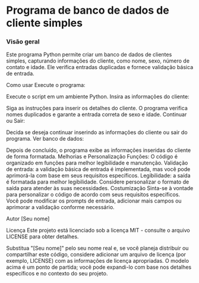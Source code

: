 # Programa de banco de dados de cliente simples 
### Visão geral

Este programa Python permite criar um banco de dados de clientes simples, capturando informações do cliente, como nome, sexo, número de contato e idade. Ele verifica entradas duplicadas e fornece validação básica de entrada.

Como usar
Execute o programa:

Execute o script em um ambiente Python.
Insira as informações do cliente:

Siga as instruções para inserir os detalhes do cliente.
O programa verifica nomes duplicados e garante a entrada correta de sexo e idade.
Continuar ou Sair:

Decida se deseja continuar inserindo as informações do cliente ou sair do programa.
Ver banco de dados:

Depois de concluído, o programa exibe as informações inseridas do cliente de forma formatada.
Melhorias e Personalização
Funções: O código é organizado em funções para melhor legibilidade e manutenção.
Validação de entrada: a validação básica de entrada é implementada, mas você pode aprimorá-la com base em seus requisitos específicos.
Legibilidade: a saída é formatada para melhor legibilidade. Considere personalizar o formato de saída para atender às suas necessidades.
Costumização
Sinta-se à vontade para personalizar o código de acordo com seus requisitos específicos. Você pode modificar os prompts de entrada, adicionar mais campos ou aprimorar a validação conforme necessário.

Autor
[Seu nome]

Licença
Este projeto está licenciado sob a licença MIT - consulte o arquivo LICENSE para obter detalhes.

Substitua "[Seu nome]" pelo seu nome real e, se você planeja distribuir ou compartilhar este código, considere adicionar um arquivo de licença (por exemplo, LICENSE) com as informações de licença apropriadas. O modelo acima é um ponto de partida; você pode expandi-lo com base nos detalhes específicos e no contexto do seu projeto.